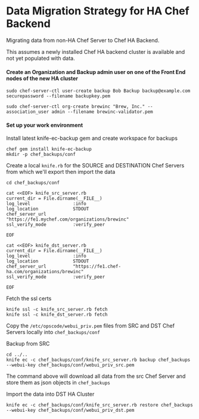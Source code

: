 # Data Migration Strategy for HA Chef Backend
Migrating data from non-HA Chef Server to Chef HA Backend.

This assumes a newly installed Chef HA backend cluster is available and not yet populated with data.


#### Create an Organization and Backup admin user on one of the Front End nodes of the new HA cluster

```
sudo chef-server-ctl user-create backup Bob Backup backup@example.com securepassword --filename backupkey.pem

sudo chef-server-ctl org-create brewinc "Brew, Inc." --association_user admin --filename brewinc-validator.pem
```

#### Set up your work environment

Install latest knife-ec-backup gem and create workspace for backups
```
chef gem install knife-ec-backup
mkdir -p chef_backups/conf
```

Create a local `knife.rb` for the SOURCE and DESTINATION Chef Servers from which we'll export then import the data
```
cd chef_backups/conf

cat <<EOF> knife_src_server.rb
current_dir = File.dirname(__FILE__)
log_level                :info
log_location             STDOUT
chef_server_url          "https://fe1.mychef.com/organizations/brewinc"
ssl_verify_mode          :verify_peer

EOF

cat <<EOF> knife_dst_server.rb
current_dir = File.dirname(__FILE__)
log_level                :info
log_location             STDOUT
chef_server_url          "https://fe1.chef-ha.com/organizations/brewinc"
ssl_verify_mode          :verify_peer

EOF
```

Fetch the ssl certs
```
knife ssl -c knife_src_server.rb fetch
knife ssl -c knife_dst_server.rb fetch
```

Copy the `/etc/opscode/webui_priv.pem` files from SRC and DST Chef Servers locally into `chef_backups/conf`

Backup from SRC
```
cd ../..
knife ec -c chef_backups/conf/knife_src_server.rb backup chef_backups --webui-key chef_backups/conf/webui_priv_src.pem
```

The command above will download all data from the src Chef Server and store them as json objects in `chef_backups`

Import the data into DST HA Cluster
```
knife ec -c chef_backups/conf/knife_src_server.rb restore chef_backups --webui-key chef_backups/conf/webui_priv_dst.pem
```
